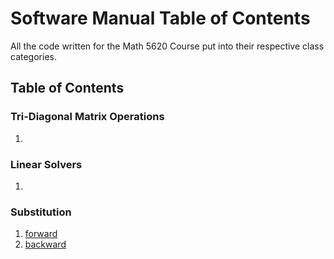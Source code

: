 # Software Manual Table of Contents
All the code written for the Math 5620 Course put into their respective class categories.
## Table of Contents  
### Tri-Diagonal Matrix Operations  
1.   
### Linear Solvers  
1.   
### Substitution   
1. [forward]()   
2. [backward]()   
